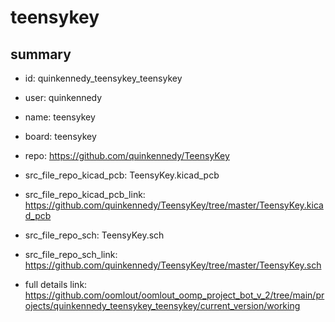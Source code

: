 # teensykey
 
## summary 
* id: quinkennedy_teensykey_teensykey
* user: quinkennedy
* name: teensykey
* board: teensykey
* repo: https://github.com/quinkennedy/TeensyKey
* src_file_repo_kicad_pcb: TeensyKey.kicad_pcb
* src_file_repo_kicad_pcb_link: https://github.com/quinkennedy/TeensyKey/tree/master/TeensyKey.kicad_pcb


* src_file_repo_sch: TeensyKey.sch
* src_file_repo_sch_link: https://github.com/quinkennedy/TeensyKey/tree/master/TeensyKey.sch
* full details link: https://github.com/oomlout/oomlout_oomp_project_bot_v_2/tree/main/projects/quinkennedy_teensykey_teensykey/current_version/working  







